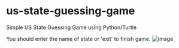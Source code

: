 # us-state-guessing-game
Simple US State Guessing Game using Python/Turtle

You should enter the name of state or 'exit' to finish game.
![image](https://user-images.githubusercontent.com/41495154/163481179-908c6444-1005-44a1-b931-f17d5444ada1.png)
